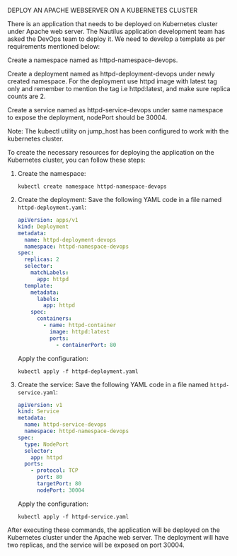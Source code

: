DEPLOY AN APACHE WEBSERVER ON A KUBERNETES CLUSTER

There is an application that needs to be deployed on Kubernetes cluster under Apache web server. The Nautilus application development team has asked the DevOps team to deploy it. We need to develop a template as per requirements mentioned below:



Create a namespace named as httpd-namespace-devops.

Create a deployment named as httpd-deployment-devops under newly created namespace. For the deployment use httpd image with latest tag only and remember to mention the tag i.e httpd:latest, and make sure replica counts are 2.

Create a service named as httpd-service-devops under same namespace to expose the deployment, nodePort should be 30004.

Note: The kubectl utility on jump_host has been configured to work with the kubernetes cluster.




To create the necessary resources for deploying the application on the Kubernetes cluster, you can follow these steps:

1. Create the namespace:
   ```
   kubectl create namespace httpd-namespace-devops
   ```

2. Create the deployment:
   Save the following YAML code in a file named `httpd-deployment.yaml`:

   ```yaml
   apiVersion: apps/v1
   kind: Deployment
   metadata:
     name: httpd-deployment-devops
     namespace: httpd-namespace-devops
   spec:
     replicas: 2
     selector:
       matchLabels:
         app: httpd
     template:
       metadata:
         labels:
           app: httpd
       spec:
         containers:
           - name: httpd-container
             image: httpd:latest
             ports:
               - containerPort: 80
   ```

   Apply the configuration:
   ```
   kubectl apply -f httpd-deployment.yaml
   ```

3. Create the service:
   Save the following YAML code in a file named `httpd-service.yaml`:

   ```yaml
   apiVersion: v1
   kind: Service
   metadata:
     name: httpd-service-devops
     namespace: httpd-namespace-devops
   spec:
     type: NodePort
     selector:
       app: httpd
     ports:
       - protocol: TCP
         port: 80
         targetPort: 80
         nodePort: 30004
   ```

   Apply the configuration:
   ```
   kubectl apply -f httpd-service.yaml
   ```

After executing these commands, the application will be deployed on the Kubernetes cluster under the Apache web server. The deployment will have two replicas, and the service will be exposed on port 30004.